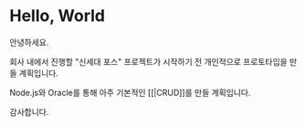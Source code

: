 # Hello, World

안녕하세요.

회사 내에서 진행할 "신세대 포스" 프로젝트가 시작하기 전
개인적으로 프로토타입을 만들 계획입니다.

Node.js와 Oracle를 통해 아주 기본적인 [[|CRUD]]를 만들 계획입니다.

감사합니다.